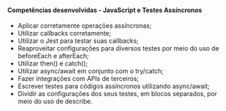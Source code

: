 #### **Competências desenvolvidas - JavaScript e Testes Assíncronos**

- Aplicar corretamente operações assíncronas;
- Utilizar callbacks corretamente;
- Utilizar o Jest para testar suas callbacks;
- Reaproveitar configurações para diversos testes por meio do uso de beforeEach e afterEach;
- Utilizar then() e catch();
- Utilizar async/await em conjunto com o try/catch;
- Fazer integrações com APIs de terceiros;
- Escrever testes para códigos assíncronos utilizando async/await;
- Dividir as configurações dos seus testes, em blocos separados, por meio do uso de describe.
